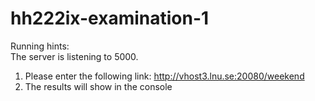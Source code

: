 # hh222ix-examination-1
Running hints:<br />
The server is listening to 5000.<br />
1. Please enter the following link: http://vhost3.lnu.se:20080/weekend<br />
2. The results will show in the console
